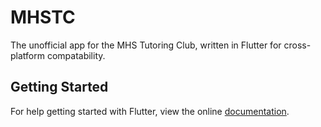 # MHSTC

The unofficial app for the MHS Tutoring Club, written in Flutter for cross-platform compatability.

## Getting Started

For help getting started with Flutter, view the online
[documentation](https://flutter.io/).
